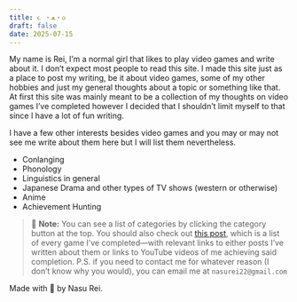 ```yaml
---
title: ૮ ・ﻌ・ა
draft: false
date: 2025-07-15
---
```


My name is Rei, I’m a normal girl that likes to play video games and write about it. I don’t expect most people to read this site. I made this site just as a place to post my writing, be it about video games, some of my other hobbies and just my general thoughts about a topic or something like that. At first this site was mainly meant to be a collection of my thoughts on video games I’ve completed however I decided that I shouldn’t limit myself to that since I have a lot of fun writing.

I have a few other interests besides video games and you may or may not see me write about them here but I will list them nevertheless.

- Conlanging
- Phonology 
- Linguistics in general
- Japanese Drama and other types of TV shows (western or otherwise)
- Anime
- Achievement Hunting

> 📝 **Note:** 
> You can see a list of categories by clicking the category button at the top. You should also check out [this post](/meta/completion), which is a list of every game I’ve completed—with relevant links to either posts I’ve written about them or links to YouTube videos of me achieving said completion. 
> P.S. if you need to contact me for whatever reason (I don’t know why you would), you can email me at `nasurei22@gmail.com`

Made with 💟 by Nasu Rei.
